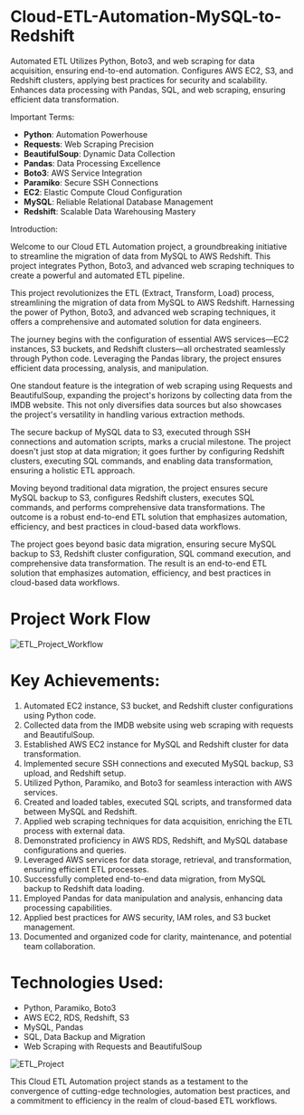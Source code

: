# Cloud-ETL-Automation-MySQL-to-Redshift

Automated ETL  Utilizes Python, Boto3, and web scraping for data acquisition, ensuring end-to-end automation. Configures AWS EC2, S3, and Redshift clusters, applying best practices for security and scalability. Enhances data processing with Pandas, SQL, and web scraping, ensuring efficient data transformation.

Important Terms:
- **Python**: Automation Powerhouse
- **Requests**: Web Scraping Precision
- **BeautifulSoup**: Dynamic Data Collection
- **Pandas**: Data Processing Excellence
- **Boto3**: AWS Service Integration
- **Paramiko**: Secure SSH Connections
- **EC2**: Elastic Compute Cloud Configuration
- **MySQL**: Reliable Relational Database Management
- **Redshift**: Scalable Data Warehousing Mastery

Introduction:

Welcome to our Cloud ETL Automation project, a groundbreaking initiative to streamline the migration of data from MySQL to AWS Redshift. This project integrates Python, Boto3, and advanced web scraping techniques to create a powerful and automated ETL pipeline.

This project revolutionizes the ETL (Extract, Transform, Load) process, streamlining the migration of data from MySQL to AWS Redshift. Harnessing the power of Python, Boto3, and advanced web scraping techniques, it offers a comprehensive and automated solution for data engineers.

The journey begins with the configuration of essential AWS services—EC2 instances, S3 buckets, and Redshift clusters—all orchestrated seamlessly through Python code. Leveraging the Pandas library, the project ensures efficient data processing, analysis, and manipulation.

One standout feature is the integration of web scraping using Requests and BeautifulSoup, expanding the project's horizons by collecting data from the IMDB website. This not only diversifies data sources but also showcases the project's versatility in handling various extraction methods.

The secure backup of MySQL data to S3, executed through SSH connections and automation scripts, marks a crucial milestone. The project doesn't just stop at data migration; it goes further by configuring Redshift clusters, executing SQL commands, and enabling data transformation, ensuring a holistic ETL approach.

Moving beyond traditional data migration, the project ensures secure MySQL backup to S3, configures Redshift clusters, executes SQL commands, and performs comprehensive data transformations. The outcome is a robust end-to-end ETL solution that emphasizes automation, efficiency, and best practices in cloud-based data workflows.

The project goes beyond basic data migration, ensuring secure MySQL backup to S3, Redshift cluster configuration, SQL command execution, and comprehensive data transformation. The result is an end-to-end ETL solution that emphasizes automation, efficiency, and best practices in cloud-based data workflows.

# Project Work Flow 

![ETL_Project_Workflow](https://github.com/anilsolanki2645/Cloud-ETL-Automation-MySQL-to-Redshift/assets/110897807/90926af1-e583-4f8a-9daf-1e8fa5aa1436)

# Key Achievements:
1. Automated EC2 instance, S3 bucket, and Redshift cluster configurations using Python code.
2. Collected data from the IMDB website using web scraping with requests and BeautifulSoup.
3. Established AWS EC2 instance for MySQL and Redshift cluster for data transformation.
4. Implemented secure SSH connections and executed MySQL backup, S3 upload, and Redshift setup.
5. Utilized Python, Paramiko, and Boto3 for seamless interaction with AWS services.
6. Created and loaded tables, executed SQL scripts, and transformed data between MySQL and Redshift.
7. Applied web scraping techniques for data acquisition, enriching the ETL process with external data.
8. Demonstrated proficiency in AWS RDS, Redshift, and MySQL database configurations and queries.
9. Leveraged AWS services for data storage, retrieval, and transformation, ensuring efficient ETL processes.
10. Successfully completed end-to-end data migration, from MySQL backup to Redshift data loading.
11. Employed Pandas for data manipulation and analysis, enhancing data processing capabilities.
12. Applied best practices for AWS security, IAM roles, and S3 bucket management.
13. Documented and organized code for clarity, maintenance, and potential team collaboration.

# Technologies Used:
- Python, Paramiko, Boto3
- AWS EC2, RDS, Redshift, S3
- MySQL, Pandas
- SQL, Data Backup and Migration
- Web Scraping with Requests and BeautifulSoup

![ETL_Project](https://github.com/anilsolanki2645/Cloud-ETL-Automation-MySQL-to-Redshift/assets/110897807/498e7f35-43e8-4686-a73b-764dfc57f7ea)

  
This Cloud ETL Automation project stands as a testament to the convergence of cutting-edge technologies, automation best practices, and a commitment to efficiency in the realm of cloud-based ETL workflows.
